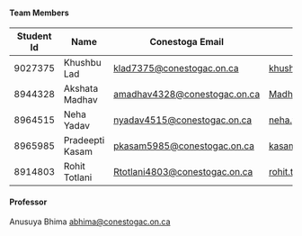 #### Team Members

| Student Id     | Name                     | Conestoga Email              |  Github Email               |
|----------------|--------------------------|------------------------------|-----------------------------|
| 9027375        | Khushbu Lad              | klad7375@conestogac.on.ca    | khushbunladwork@gmail.com   |
| 8944328        | Akshata Madhav           | amadhav4328@conestogac.on.ca | Madhavakshata@gmail.com     |
| 8964515        | Neha Yadav               | nyadav4515@conestogac.on.ca  | neha.y.yadav11@gmail.com    |
| 8965985        | Pradeepti Kasam          | pkasam5985@conestogac.on.ca  | kasampradeepti@gmail.com    |
| 8914803        | Rohit Totlani            | Rtotlani4803@conestogac.on.ca| rohit.totlani.317@gmail.com |

#### Professor

Anusuya Bhima
abhima@conestogac.on.ca



